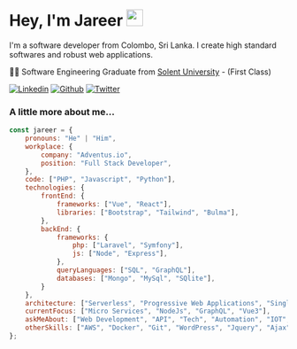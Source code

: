 # Hey, I'm Jareer <img src="https://media.giphy.com/media/QssGEmpkyEOhBCb7e1/giphy.gif" width="30">

I'm a software developer from Colombo, Sri Lanka. I create high standard softwares and robust web applications.

👨‍🎓 Software Engineering Graduate from [Solent University](https://www.solent.ac.uk/courses/undergraduate/software-engineering-bsc) - (First Class)
<p>
  <a href="https://www.linkedin.com/in/jareer-zeenam/" target="_blank"><img alt="Linkedin" src="https://img.shields.io/badge/LinkedIn-0077B5?style=for-the-badge&logo=linkedin&logoColor=white" /></a>
  <a href="https://github.com/jareerzeenam" target="_blank"><img alt="Github" src="https://img.shields.io/badge/GitHub-%2312100E.svg?&style=for-the-badge&logo=Github&logoColor=white" /></a>
  <a href="https://twitter.com/Jareer28" target="_blank"><img alt="Twitter" src="https://img.shields.io/badge/twitter-%231DA1F2.svg?&style=for-the-badge&logo=twitter&logoColor=white" /></a>
</p>

###  A little more about me...  

<!-- ```php
<?php

namespace Jareer;

class About extends Me
{
    public function getCurrentWorkplace(): array
    {
        return [
            'workplace' => [
                'company' => 'Adventus.io',
                'position' => 'Full Stack Developer'         
            ]
        ];
    }

    public function getDailySkills(): array
    {
        return [
            Php::class,
            Laravel::class,
            Vuejs::class,
            JavaScript::class,
            Nodejs::class,
            GraphQl::class,
            MySql::class,
            MongoDB::class,
            Bootstrap::class,
            TailwindCss::class,
            Sass::class,
        ];
    }

    public function getOtherSkills(): array
    {
        return [
            Git::class,
            Docker::class,
            WordPress::class,
            Jquery::class,
            Ajax::class,
            Serverless::class,
            Firebase::class,
            Stripe::class,
            Python::class,
            Aws::class,
            Figma::class,
            PhotoShop::class,
            Illustrator::class,
        ];
    }

    public function getFutureGoal(): string
    {
        return 'To be a Software Solution Architect.';
    }
}
``` -->

``` js
const jareer = {
    pronouns: "He" | "Him",
    workplace: {
        company: "Adventus.io",
        position: "Full Stack Developer",
    },
    code: ["PHP", "Javascript", "Python"],
    technologies: {
        frontEnd: {
            frameworks: ["Vue", "React"],
            libraries: ["Bootstrap", "Tailwind", "Bulma"],
        },
        backEnd: {
            frameworks: {
                php: ["Laravel", "Symfony"],
                js: ["Node", "Express"],
            },
            queryLanguages: ["SQL", "GraphQL"],
            databases: ["Mongo", "MySql", "SQlite"],
        }
    },
    architecture: ["Serverless", "Progressive Web Applications", "Single Page Applications"],
    currentFocus: ["Micro Services", "NodeJs", "GraphQL", "Vue3"],
    askMeAbout: ["Web Development", "API", "Tech", "Automation", "IOT", "AI"],
    otherSkills: ["AWS", "Docker", "Git", "WordPress", "Jquery", "Ajax", "Firebase", "Stripe", "Figma"]
};

```